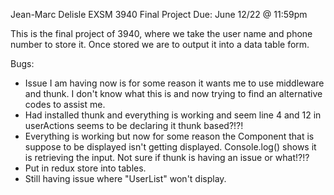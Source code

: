 Jean-Marc Delisle
EXSM 3940 Final Project
Due: June 12/22 @ 11:59pm

This is the final project of 3940, where we take the user name and phone number to store it. Once stored we are to output it into a data table form.

Bugs:
 - Issue I am having now is for some reason it wants me to use middleware and thunk. I don't know what this is and now trying to find an alternative codes to assist me.
 - Had installed thunk and everything is working and seem line 4 and 12 in userActions seems to be declaring it thunk based?!?! 
 - Everything is working but now for some reason the Component that is suppose to be displayed isn't getting displayed. Console.log() shows it is retrieving the input. Not sure if thunk is having an issue or what!?!?
 - Put in redux store into tables. 
 - Still having issue where "UserList" won't display.